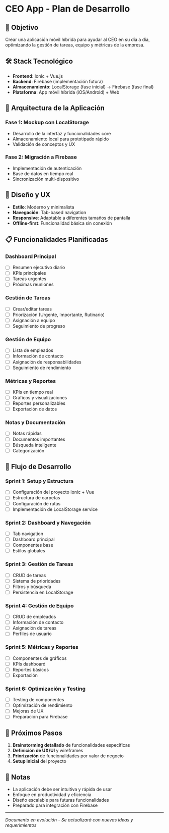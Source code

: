 # CEO App - Plan de Desarrollo

## 🎯 Objetivo

Crear una aplicación móvil híbrida para ayudar al CEO en su día a día, optimizando la gestión de tareas, equipo y métricas de la empresa.

## 🛠 Stack Tecnológico

- **Frontend**: Ionic + Vue.js
- **Backend**: Firebase (implementación futura)
- **Almacenamiento**: LocalStorage (fase inicial) → Firebase (fase final)
- **Plataforma**: App móvil híbrida (iOS/Android) + Web

## 📱 Arquitectura de la Aplicación

### Fase 1: Mockup con LocalStorage

- Desarrollo de la interfaz y funcionalidades core
- Almacenamiento local para prototipado rápido
- Validación de conceptos y UX

### Fase 2: Migración a Firebase

- Implementación de autenticación
- Base de datos en tiempo real
- Sincronización multi-dispositivo

## 🎨 Diseño y UX

- **Estilo**: Moderno y minimalista
- **Navegación**: Tab-based navigation
- **Responsive**: Adaptable a diferentes tamaños de pantalla
- **Offline-first**: Funcionalidad básica sin conexión

## 📋 Funcionalidades Planificadas

### Dashboard Principal

- [ ] Resumen ejecutivo diario
- [ ] KPIs principales
- [ ] Tareas urgentes
- [ ] Próximas reuniones

### Gestión de Tareas

- [ ] Crear/editar tareas
- [ ] Priorización (Urgente, Importante, Rutinario)
- [ ] Asignación a equipo
- [ ] Seguimiento de progreso

### Gestión de Equipo

- [ ] Lista de empleados
- [ ] Información de contacto
- [ ] Asignación de responsabilidades
- [ ] Seguimiento de rendimiento

### Métricas y Reportes

- [ ] KPIs en tiempo real
- [ ] Gráficos y visualizaciones
- [ ] Reportes personalizables
- [ ] Exportación de datos

### Notas y Documentación

- [ ] Notas rápidas
- [ ] Documentos importantes
- [ ] Búsqueda inteligente
- [ ] Categorización

## 🔄 Flujo de Desarrollo

### Sprint 1: Setup y Estructura

- [ ] Configuración del proyecto Ionic + Vue
- [ ] Estructura de carpetas
- [ ] Configuración de rutas
- [ ] Implementación de LocalStorage service

### Sprint 2: Dashboard y Navegación

- [ ] Tab navigation
- [ ] Dashboard principal
- [ ] Componentes base
- [ ] Estilos globales

### Sprint 3: Gestión de Tareas

- [ ] CRUD de tareas
- [ ] Sistema de prioridades
- [ ] Filtros y búsqueda
- [ ] Persistencia en LocalStorage

### Sprint 4: Gestión de Equipo

- [ ] CRUD de empleados
- [ ] Información de contacto
- [ ] Asignación de tareas
- [ ] Perfiles de usuario

### Sprint 5: Métricas y Reportes

- [ ] Componentes de gráficos
- [ ] KPIs dashboard
- [ ] Reportes básicos
- [ ] Exportación

### Sprint 6: Optimización y Testing

- [ ] Testing de componentes
- [ ] Optimización de rendimiento
- [ ] Mejoras de UX
- [ ] Preparación para Firebase

## 🚀 Próximos Pasos

1. **Brainstorming detallado** de funcionalidades específicas
2. **Definición de UX/UI** y wireframes
3. **Priorización** de funcionalidades por valor de negocio
4. **Setup inicial** del proyecto

## 📝 Notas

- La aplicación debe ser intuitiva y rápida de usar
- Enfoque en productividad y eficiencia
- Diseño escalable para futuras funcionalidades
- Preparado para integración con Firebase

---

_Documento en evolución - Se actualizará con nuevas ideas y requerimientos_
